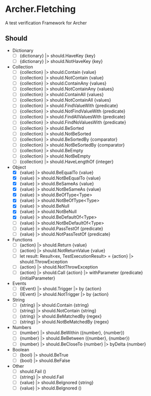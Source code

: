 # Archer.Fletching
A test verification Framework for Archer

## Should

- Dictionary
  - [ ] {dictionary} |> should.HaveKey {key}
  - [ ] {dictionary} |> should.NotHaveKey {key}
- Collection
  - [ ] {collection} |> should.Contain {value}
  - [ ] {collection} |> should.NotContain {value}
  - [ ] {collection} |> should.ContainAny {values}
  - [ ] {collection} |> should.NotContainAny {values}
  - [ ] {collection} |> should.ContainAll {values}
  - [ ] {collection} |> should.NotContainAll {values}
  - [ ] {collection} |> should.FindValueWith {predicate}
  - [ ] {collection} |> should.NotFindValueWith {predicate}
  - [ ] {collection} |> should.FindAllValuesWith {predicate}
  - [ ] {collection} |> should.FindNoValuesWith {predicate}
  - [ ] {collection} |> should.BeSorted
  - [ ] {collection} |> should.NotBeSorted
  - [ ] {collection} |> should.BeSortedBy {comparator}
  - [ ] {collection} |> should.NotBeSortedBy {comparator}
  - [ ] {collection} |> should.BeEmpty
  - [ ] {collection} |> should.NotBeEmpty
  - [ ] {collection} |> should.HaveLengthOf {integer}
- Object
  - [x] {value} |> should.BeEqualTo {value}
  - [x] {value} |> should.NotBeEqualTo {value}
  - [x] {value} |> should.BeSameAs {value}
  - [x] {value} |> should.NotBeSameAs {value}
  - [x] {value} |> should.BeOfType\<Type\>
  - [x] {value} |> should.NotBeOfType\<Type\>
  - [x] {value} |> should.BeNull
  - [x] {value} |> should.NotBeNull
  - [x] {value} |> should.BeDefaultOf\<Type\>
  - [ ] {value} |> should.NotBeDefaultOf\<Type\>
  - [ ] {value} |> should.PassTestOf {predicate}
  - [ ] {value} |> should.NotPassTestOf {predicate}
- Functions
  - [ ] {action} |> should.Return {value}
  - [ ] {action} |> should.NotReturnValue {value}
  - [ ] let result: Result<ex, TestExecutionResult> = {action} |> should.ThrowException
  - [ ] {action} |> should.NotThrowException
  - [ ] {action} |> should.Call {action} |> withParameter {predicate} {initialParameter}
- Events
  - [ ] {IEvent} |> should.Trigger |> by {action}
  - [ ] {IEvent} |> should.NotTrigger |> by {action}
- String
  - [ ] {string} |> should.Contain {string}
  - [ ] {string} |> should.NotContain {string}
  - [ ] {string} |> should.BeMatchedBy {regex}
  - [ ] {string} |> should.NotBeMatchedBy {regex}
- Numbers
  - [ ] {number} |> should.BeWithin ({number}, {number})
  - [ ] {number} |> should.BeBetween ({number}, {number})
  - [ ] {number} |> should.BeCloseTo {number} |> byDelta {number}
- Boolean
  - [ ] {bool} |> should.BeTrue
  - [ ] {bool} |> should.BeFalse
- Other
  - [ ] should.Fail ()
  - [ ] {string} |> should.Fail
  - [ ] {value} |> should.BeIgnored {string}
  - [ ] {value} |> should.BeIgnored ()